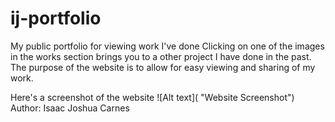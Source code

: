 # ij-portfolio
My public portfolio for viewing work I've done
Clicking on one of the images in the works section brings you to a other project I have done in the past. The purpose of the website is to allow for easy viewing and sharing of my work.

Here's a screenshot of the website
![Alt text]( "Website Screenshot")
Author: Isaac Joshua Carnes
